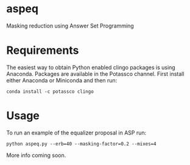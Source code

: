 # aspeq
Masking reduction using Answer Set Programming

# Requirements
The easiest way to obtain Python enabled clingo packages is using Anaconda. Packages are available in the Potassco channel. First install either Anaconda or Miniconda and then run:
```
conda install -c potassco clingo
```

# Usage
To run an example of the equalizer proposal in ASP run:
```
python aspeq.py --erb=40 --masking-factor=0.2 --mixes=4
```

More info coming soon.
